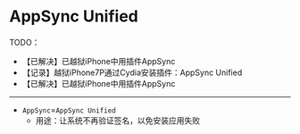 # AppSync Unified

TODO：

* 【已解决】已越狱iPhone中用插件AppSync
* 【记录】越狱iPhone7P通过Cydia安装插件：AppSync Unified
* 【已解决】已越狱iPhone中用插件AppSync

---

* `AppSync`=`AppSync Unified`
  * 用途：让系统不再验证签名，以免安装应用失败
